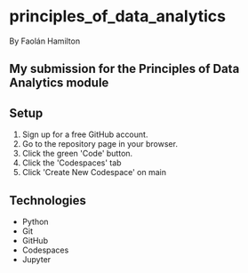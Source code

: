 # principles_of_data_analytics

By Faolán Hamilton

## My submission for the Principles of Data Analytics module

## Setup

1. Sign up for a free GitHub account.
2. Go to the repository page in your browser.
3. Click the green 'Code' button.
4. Click the 'Codespaces' tab
5. Click 'Create New Codespace' on main

## Technologies

- Python
- Git
- GitHub
- Codespaces
- Jupyter
